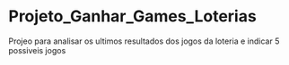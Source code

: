 # Projeto_Ganhar_Games_Loterias
Projeo para analisar os ultimos resultados dos jogos da loteria e indicar 5 possiveis jogos
